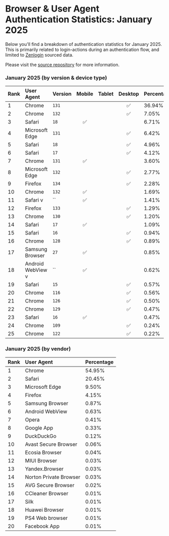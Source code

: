 # Browser & User Agent Authentication Statistics: January 2025

Below you'll find a breakdown of authentication statistics for
January 2025. This is primarily related to login-actions during an
authentication flow, and limited to <a href="https://zenlogin.co"/>Zenlogin</a>
sourced data.

Please visit the
<a href="https://github.com/zenlogin/browser-user-agent-authentication-statistics">source repository</a>
for more information.

### January 2025 (by version & device type)
| Rank | User Agent | Version | Mobile | Tablet | Desktop | Percentage |
| :--- | :--- | :--- | :---: | :---: | :---: | :--- |
| 1 | Chrome | `131` | | | ✅ | 36.94% |
| 2 | Chrome | `132` | | | ✅ | 7.05% |
| 3 | Safari | `18` | ✅ | | | 6.71% |
| 4 | Microsoft Edge | `131` | | | ✅ | 6.42% |
| 5 | Safari | `18` | | | ✅ | 4.96% |
| 6 | Safari | `17` | | | ✅ | 4.12% |
| 7 | Chrome | `131` | ✅ | | | 3.60% |
| 8 | Microsoft Edge | `132` | | | ✅ | 2.77% |
| 9 | Firefox | `134` | | | ✅ | 2.28% |
| 10 | Chrome | `132` | ✅ | | | 1.69% |
| 11 | Safari v | `` | ✅ | | | 1.41% |
| 12 | Firefox | `133` | | | ✅ | 1.29% |
| 13 | Chrome | `130` | | | ✅ | 1.20% |
| 14 | Safari | `17` | ✅ | | | 1.09% |
| 15 | Safari | `16` | | | ✅ | 0.94% |
| 16 | Chrome | `128` | | | ✅ | 0.89% |
| 17 | Samsung Browser | `27` | ✅ | | | 0.85% |
| 18 | Android WebView v | `` | ✅ | | | 0.62% |
| 19 | Safari | `15` | | | ✅ | 0.57% |
| 20 | Chrome | `116` | | | ✅ | 0.56% |
| 21 | Chrome | `126` | | | ✅ | 0.50% |
| 22 | Chrome | `129` | | | ✅ | 0.47% |
| 23 | Safari | `16` | ✅ | | | 0.47% |
| 24 | Chrome | `109` | | | ✅ | 0.24% |
| 25 | Chrome | `122` | | | ✅ | 0.22% |

### January 2025 (by vendor)
| Rank | User Agent | Percentage |
| :--- | :--- | :--- |
| 1 | Chrome | 54.95% |
| 2 | Safari | 20.45% |
| 3 | Microsoft Edge | 9.50% |
| 4 | Firefox | 4.15% |
| 5 | Samsung Browser | 0.87% |
| 6 | Android WebView | 0.63% |
| 7 | Opera | 0.41% |
| 8 | Google App | 0.33% |
| 9 | DuckDuckGo | 0.12% |
| 10 | Avast Secure Browser | 0.06% |
| 11 | Ecosia Browser | 0.04% |
| 12 | MIUI Browser | 0.03% |
| 13 | Yandex.Browser | 0.03% |
| 14 | Norton Private Browser | 0.03% |
| 15 | AVG Secure Browser | 0.02% |
| 16 | CCleaner Browser | 0.01% |
| 17 | Silk | 0.01% |
| 18 | Huawei Browser | 0.01% |
| 19 | PS4 Web browser | 0.01% |
| 20 | Facebook App | 0.01% |

